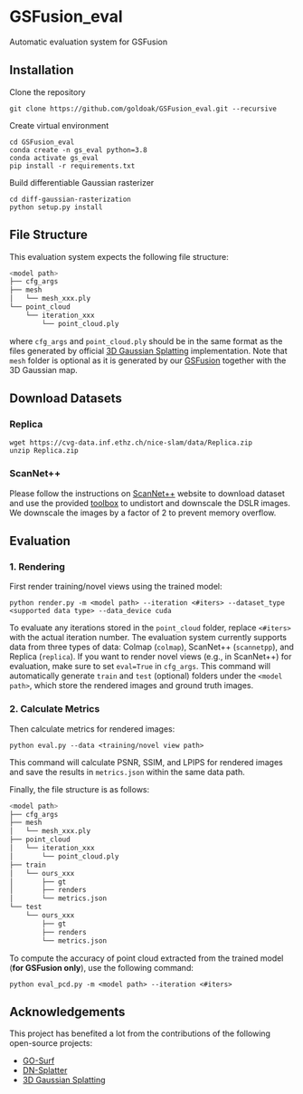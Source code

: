 # GSFusion_eval
Automatic evaluation system for GSFusion


## Installation

Clone the repository
```
git clone https://github.com/goldoak/GSFusion_eval.git --recursive
```

Create virtual environment
```
cd GSFusion_eval
conda create -n gs_eval python=3.8
conda activate gs_eval
pip install -r requirements.txt
```

Build differentiable Gaussian rasterizer
```
cd diff-gaussian-rasterization
python setup.py install
```


## File Structure
This evaluation system expects the following file structure:
```bash
<model path>
├── cfg_args
├── mesh
│   └── mesh_xxx.ply
└── point_cloud
    └── iteration_xxx
        └── point_cloud.ply
```
where `cfg_args` and `point_cloud.ply` should be in the same format as the files generated by official [3D Gaussian Splatting](https://github.com/graphdeco-inria/gaussian-splatting) implementation. Note that `mesh` folder is optional as it is generated by our [GSFusion](https://github.com/goldoak/GSFusion) together with the 3D Gaussian map.


## Download Datasets

### Replica

```
wget https://cvg-data.inf.ethz.ch/nice-slam/data/Replica.zip
unzip Replica.zip
```

### ScanNet++

Please follow the instructions on [ScanNet++](https://kaldir.vc.in.tum.de/scannetpp/) website to download dataset and use the provided [toolbox](https://github.com/scannetpp/scannetpp/tree/main) to undistort and downscale the DSLR images. We downscale the images by a factor of 2 to prevent memory overflow.


## Evaluation

### 1. Rendering

First render training/novel views using the trained model:
```
python render.py -m <model path> --iteration <#iters> --dataset_type <supported data type> --data_device cuda
```
To evaluate any iterations stored in the `point_cloud` folder, replace `<#iters>` with the actual iteration number. The evaluation system currently supports data from three types of data: Colmap (`colmap`), ScanNet++ (`scannetpp`), and Replica (`replica`). If you want to render novel views (e.g., in ScanNet++) for evaluation, make sure to set `eval=True` in `cfg_args`. This command will automatically generate `train` and `test` (optional) folders under the `<model path>`, which store the rendered images and ground truth images.

### 2. Calculate Metrics

Then calculate metrics for rendered images:
```
python eval.py --data <training/novel view path>
```
This command will calculate PSNR, SSIM, and LPIPS for rendered images and save the results in `metrics.json` within the same data path.

Finally, the file structure is as follows:
```bash
<model path>
├── cfg_args
├── mesh
│   └── mesh_xxx.ply
├── point_cloud
│   └── iteration_xxx
│       └── point_cloud.ply
├── train
│   └── ours_xxx
│       ├── gt
│       ├── renders
│       └── metrics.json
└── test
    └── ours_xxx
        ├── gt
        ├── renders
        └── metrics.json
```

To compute the accuracy of point cloud extracted from the trained model (**for GSFusion only**), use the following command:
```
python eval_pcd.py -m <model path> --iteration <#iters>
```

## Acknowledgements

This project has benefited a lot from the contributions of the following open-source projects:
- [GO-Surf](https://github.com/JingwenWang95/go-surf)
- [DN-Splatter](https://github.com/maturk/dn-splatter)
- [3D Gaussian Splatting](https://github.com/graphdeco-inria/gaussian-splatting)